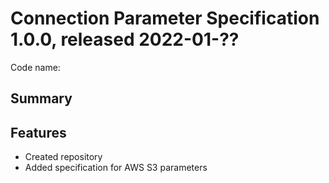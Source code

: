 # Connection Parameter Specification 1.0.0, released 2022-01-??

Code name:

## Summary

## Features

* Created repository
* Added specification for AWS S3 parameters